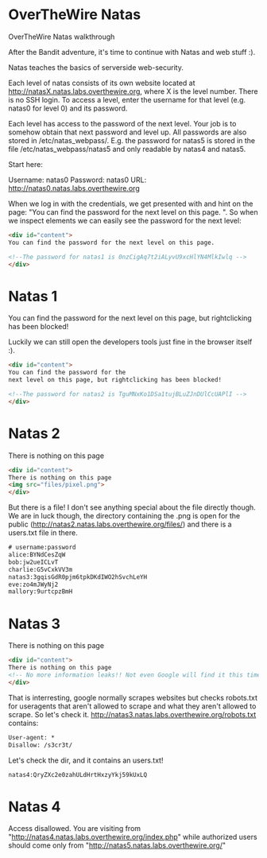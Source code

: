 # OverTheWire Natas
OverTheWire Natas walkthrough

After the Bandit adventure, it's time to continue with Natas and web stuff :).

Natas teaches the basics of serverside web-security.

Each level of natas consists of its own website located at http://natasX.natas.labs.overthewire.org, where X is the level number. There is no SSH login. To access a level, enter the username for that level (e.g. natas0 for level 0) and its password.

Each level has access to the password of the next level. Your job is to somehow obtain that next password and level up. All passwords are also stored in /etc/natas_webpass/. E.g. the password for natas5 is stored in the file /etc/natas_webpass/natas5 and only readable by natas4 and natas5.

Start here:

Username: natas0
Password: natas0
URL:      http://natas0.natas.labs.overthewire.org

When we log in with the credentials, we get presented with and hint on the page: "You can find the password for the next level on this page.
".
So when we inspect elements we can easily see the password for the next level:
```html
<div id="content">
You can find the password for the next level on this page.

<!--The password for natas1 is 0nzCigAq7t2iALyvU9xcHlYN4MlkIwlq -->
</div>
```

# Natas 1

You can find the password for the next level on this page, but rightclicking has been blocked!

Luckily we can still open the developers tools just fine in the browser itself :).

```html
<div id="content">
You can find the password for the
next level on this page, but rightclicking has been blocked!

<!--The password for natas2 is TguMNxKo1DSa1tujBLuZJnDUlCcUAPlI -->
</div>
```

# Natas 2

There is nothing on this page 

```html
<div id="content">
There is nothing on this page
<img src="files/pixel.png">
</div>
```
But there is a file! I don't see anything special about the file directly though. We are in luck though, the directory containing the .png is open for the public (http://natas2.natas.labs.overthewire.org/files/) and there is a users.txt file in there.
```txt
# username:password
alice:BYNdCesZqW
bob:jw2ueICLvT
charlie:G5vCxkVV3m
natas3:3gqisGdR0pjm6tpkDKdIWO2hSvchLeYH
eve:zo4mJWyNj2
mallory:9urtcpzBmH
```

# Natas 3

There is nothing on this page

```html
<div id="content">
There is nothing on this page
<!-- No more information leaks!! Not even Google will find it this time... -->
</div>
```
That is interresting, google normally scrapes websites but checks robots.txt for useragents that aren't allowed to scrape and what they aren't allowed to scrape. So let's check it.
http://natas3.natas.labs.overthewire.org/robots.txt contains: 
```txt
User-agent: *
Disallow: /s3cr3t/
```
Let's check the dir, and it contains an users.txt!
```txt
natas4:QryZXc2e0zahULdHrtHxzyYkj59kUxLQ
```

# Natas 4 

Access disallowed. You are visiting from "http://natas4.natas.labs.overthewire.org/index.php" while authorized users should come only from "http://natas5.natas.labs.overthewire.org/"

